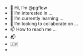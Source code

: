 - 👋 Hi, I’m @pgflow
- 👀 I’m interested in ...
- 🌱 I’m currently learning ...
- 💞️ I’m looking to collaborate on ...
- 📫 How to reach me ...
- 📬
- 🇯🇵
- 

<!---
pgflow/pgflow is a ✨ special ✨ repository because its `README.md` (this file) appears on your GitHub profile.
You can click the Preview link to take a look at your changes.
--->
